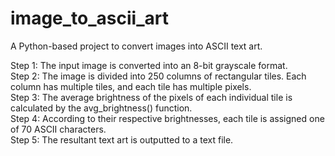 # image_to_ascii_art
A Python-based project to convert images into ASCII text art. <br />

Step 1: The input image is converted into an 8-bit grayscale format. <br />
Step 2: The image is divided into 250 columns of rectangular tiles. Each column has multiple tiles, and each tile has multiple pixels. <br />
Step 3: The average brightness of the pixels of each individual tile is calculated by the avg_brightness() function. <br />
Step 4: According to their respective brightnesses, each tile is assigned one of 70 ASCII characters. <br />
Step 5: The resultant text art is outputted to a text file.
